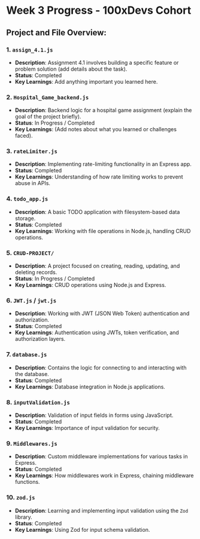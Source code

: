 # Week 3 Progress - 100xDevs Cohort
## Project and File Overview:

### 1. `assign_4.1.js`
- **Description**: Assignment 4.1 involves building a specific feature or problem solution (add details about the task).
- **Status**: Completed
- **Key Learnings**: Add anything important you learned here.

### 2. `Hospital_Game_backend.js`
- **Description**: Backend logic for a hospital game assignment (explain the goal of the project briefly).
- **Status**: In Progress / Completed
- **Key Learnings**: (Add notes about what you learned or challenges faced).

### 3. `rateLimiter.js`
- **Description**: Implementing rate-limiting functionality in an Express app.
- **Status**: Completed
- **Key Learnings**: Understanding of how rate limiting works to prevent abuse in APIs.

### 4. `todo_app.js`
- **Description**: A basic TODO application with filesystem-based data storage.
- **Status**: Completed
- **Key Learnings**: Working with file operations in Node.js, handling CRUD operations.

### 5. `CRUD-PROJECT/`
- **Description**: A project focused on creating, reading, updating, and deleting records.
- **Status**: In Progress / Completed
- **Key Learnings**: CRUD operations using Node.js and Express.

### 6. `JWT.js` / `jwt.js`
- **Description**: Working with JWT (JSON Web Token) authentication and authorization.
- **Status**: Completed
- **Key Learnings**: Authentication using JWTs, token verification, and authorization layers.

### 7. `database.js`
- **Description**: Contains the logic for connecting to and interacting with the database.
- **Status**: Completed
- **Key Learnings**: Database integration in Node.js applications.

### 8. `inputValidation.js`
- **Description**: Validation of input fields in forms using JavaScript.
- **Status**: Completed
- **Key Learnings**: Importance of input validation for security.

### 9. `Middlewares.js`
- **Description**: Custom middleware implementations for various tasks in Express.
- **Status**: Completed
- **Key Learnings**: How middlewares work in Express, chaining middleware functions.

### 10. `zod.js`
- **Description**: Learning and implementing input validation using the `Zod` library.
- **Status**: Completed
- **Key Learnings**: Using Zod for input schema validation.

